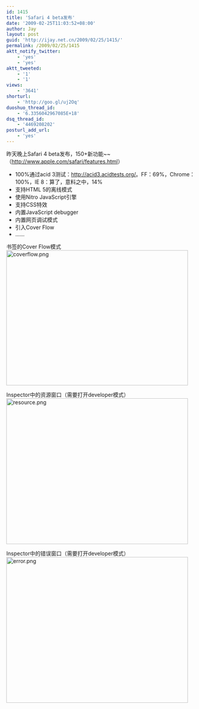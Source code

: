 ```yaml
---
id: 1415
title: 'Safari 4 beta发布'
date: '2009-02-25T11:03:52+08:00'
author: Jay
layout: post
guid: 'http://ijay.net.cn/2009/02/25/1415/'
permalink: /2009/02/25/1415
aktt_notify_twitter:
    - 'yes'
    - 'yes'
aktt_tweeted:
    - '1'
    - '1'
views:
    - '3641'
shorturl:
    - 'http://goo.gl/uj2Oq'
duoshuo_thread_id:
    - '6.3356042967085E+18'
dsq_thread_id:
    - '4469208202'
posturl_add_url:
    - 'yes'
---
```


昨天晚上Safari 4 beta发布，150+新功能~~（<a href="http://www.imified.com/hosting/" target="_blank" rel="noopener">http://www.apple.com/safari/features.html</a>）
<div id=":12c" class="ArwC7c ckChnd">
<ul>
	<li>100%通过acid 3测试：<span style="border-collapse: separate; color: #000000; font-family: 'Times New Roman'; font-size: 16px; font-style: normal; font-variant: normal; font-weight: normal; letter-spacing: normal; line-height: normal; text-indent: 0px; text-transform: none; white-space: normal; word-spacing: 0px;"><span style="font-family: Tahoma; font-size: 12px; white-space: pre;"><a href="http://acid3.acidtests.org/" target="_blank" rel="noopener"></a></span></span><a href="http://acid3.acidtests.org/" target="_blank" rel="noopener">http://acid3.acidtests.org/</a>。FF：69%，Chrome：100%，IE 8：算了，意料之中，14%</li>
	<li>支持HTML 5的离线模式</li>
	<li>使用Nitro JavaScript引擎</li>
	<li>支持CSS特效</li>
	<li>内置JavaScript debugger</li>
	<li>内置网页调试模式</li>
	<li>引入Cover Flow</li>
	<li>……</li>
</ul>
书签的Cover Flow模式
<a href="http://www.jayxu.com/log/wp-content/uploads/2009/02/coverflow.png" target="_blank" rel="noopener"><img class="alignnone size-medium wp-image-1412" title="coverflow.png" src="http://www.jayxu.com/log/wp-content/uploads/2009/02/coverflow.png" alt="coverflow.png" width="480" height="357" /></a>

Inspector中的资源窗口（需要打开developer模式）
<a href="http://www.jayxu.com/log/wp-content/uploads/2009/02/resource.png" target="_blank" rel="noopener"><img class="alignnone size-medium wp-image-1413" title="resource.png" src="http://www.jayxu.com/log/wp-content/uploads/2009/02/resource.png" alt="resource.png" width="480" height="385" /></a>

Inspector中的错误窗口（需要打开developer模式）
<a href="http://www.jayxu.com/log/wp-content/uploads/2009/02/error.png" target="_blank" rel="noopener"><img class="alignnone size-medium wp-image-1414" title="error.png" src="http://www.jayxu.com/log/wp-content/uploads/2009/02/error.png" alt="error.png" width="480" height="385" /></a></div>